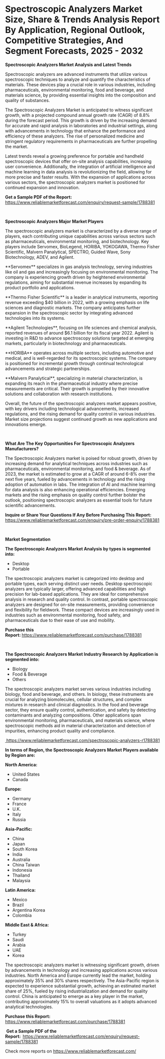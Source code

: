 <p><h1>Spectroscopic Analyzers Market Size, Share & Trends Analysis Report By Application, Regional Outlook, Competitive Strategies, And Segment Forecasts, 2025 - 2032</h1></p><p><strong>Spectroscopic Analyzers Market Analysis and Latest Trends</strong></p>
<p><p>Spectroscopic analyzers are advanced instruments that utilize various spectroscopic techniques to analyze and quantify the characteristics of materials. These devices play a crucial role in various industries, including pharmaceuticals, environmental monitoring, food and beverage, and materials science, by providing essential insights into the composition and quality of substances.</p><p>The Spectroscopic Analyzers Market is anticipated to witness significant growth, with a projected compound annual growth rate (CAGR) of 8.8% during the forecast period. This growth is driven by the increasing demand for accurate and rapid analysis in laboratories and industrial settings, along with advancements in technology that enhance the performance and efficiency of these analyzers. The rise of personalized medicine and stringent regulatory requirements in pharmaceuticals are further propelling the market.</p><p>Latest trends reveal a growing preference for portable and handheld spectroscopic devices that offer on-site analysis capabilities, increasing user convenience. Additionally, the integration of artificial intelligence and machine learning in data analysis is revolutionizing the field, allowing for more precise and faster results. With the expansion of applications across various sectors, the spectroscopic analyzers market is positioned for continued expansion and innovation.</p></p>
<p><strong>Get a Sample PDF of the Report:&nbsp;</strong> <a href="https://www.reliablemarketforecast.com/enquiry/request-sample/1788381?utm_campaign=2186&utm_medium=2&utm_source=Github&utm_content=ia&utm_term=27022025&utm_id=spectroscopic-analyzers">https://www.reliablemarketforecast.com/enquiry/request-sample/1788381</a></p>
<p>&nbsp;</p>
<p><strong>Spectroscopic Analyzers Major Market Players</strong></p>
<p><p>The spectroscopic analyzers market is characterized by a diverse range of players, each contributing unique capabilities across various sectors such as pharmaceuticals, environmental monitoring, and biotechnology. Key players include Servomex, BioLegend, HORIBA, YOKOGAWA, Thermo Fisher Scientific, Malvern Panalytical, SPECTRO, Guided Wave, Sony Biotechnology, ADEV, and Agilent.</p><p>**Servomex** specializes in gas analysis technology, serving industries like oil and gas and increasingly focusing on environmental monitoring. The company is experiencing growth driven by heightened environmental regulations, aiming for substantial revenue increases by expanding its product portfolio and applications.</p><p>**Thermo Fisher Scientific** is a leader in analytical instruments, reporting revenue exceeding $40 billion in 2022, with a growing emphasis on life sciences and diagnostic markets. The company anticipates further expansion in the spectroscopic sector by integrating advanced technologies into its systems.</p><p>**Agilent Technologies**, focusing on life sciences and chemical analysis, reported revenues of around $6.1 billion for its fiscal year 2022. Agilent is investing in R&D to advance spectroscopy solutions targeted at emerging markets, particularly in biotechnology and pharmaceuticals.</p><p>**HORIBA** operates across multiple sectors, including automotive and medical, and is well-regarded for its spectroscopic systems. The company is positioned for incremental growth through continual technological advancements and strategic partnerships.</p><p>**Malvern Panalytical**, specializing in material characterization, is expanding its reach in the pharmaceutical industry where precise measurements are critical. Their growth is propelled by their innovative solutions and collaboration with research institutions.</p><p>Overall, the future of the spectroscopic analyzers market appears positive, with key drivers including technological advancements, increased regulations, and the rising demand for quality control in various industries. Market size projections suggest continued growth as new applications and innovations emerge.</p></p>
<p>&nbsp;</p>
<p><strong>What Are The Key Opportunities For Spectroscopic Analyzers Manufacturers?</strong></p>
<p><p>The Spectroscopic Analyzers market is poised for robust growth, driven by increasing demand for analytical techniques across industries such as pharmaceuticals, environmental monitoring, and food & beverage. As of 2023, the market is estimated to grow at a CAGR of around 6-8% over the next five years, fueled by advancements in technology and the rising adoption of automation in labs. The integration of AI and machine learning for data analysis is also enhancing operational efficiencies. Emerging markets and the rising emphasis on quality control further bolster the outlook, positioning spectroscopic analyzers as essential tools for future scientific advancements.</p></p>
<p><strong>Inquire or Share Your Questions If Any Before Purchasing This Report:</strong> <a href="https://www.reliablemarketforecast.com/enquiry/pre-order-enquiry/1788381?utm_campaign=2186&utm_medium=2&utm_source=Github&utm_content=ia&utm_term=27022025&utm_id=spectroscopic-analyzers">https://www.reliablemarketforecast.com/enquiry/pre-order-enquiry/1788381</a></p>
<p>&nbsp;</p>
<p><strong>Market Segmentation</strong></p>
<p><strong>The Spectroscopic Analyzers Market Analysis by types is segmented into:</strong></p>
<p><ul><li>Desktop</li><li>Portable</li></ul></p>
<p><p>The spectroscopic analyzers market is categorized into desktop and portable types, each serving distinct user needs. Desktop spectroscopic analyzers are typically larger, offering advanced capabilities and high precision for lab-based applications. They are ideal for comprehensive analysis in research and quality control. In contrast, portable spectroscopic analyzers are designed for on-site measurements, providing convenience and flexibility for fieldwork. These compact devices are increasingly used in industries such as environmental monitoring, food safety, and pharmaceuticals due to their ease of use and mobility.</p></p>
<p><strong>Purchase this Report:&nbsp;</strong><a href="https://www.reliablemarketforecast.com/purchase/1788381?utm_campaign=2186&utm_medium=2&utm_source=Github&utm_content=ia&utm_term=27022025&utm_id=spectroscopic-analyzers">https://www.reliablemarketforecast.com/purchase/1788381</a></p>
<p>&nbsp;</p>
<p><strong>The Spectroscopic Analyzers Market Industry Research by Application is segmented into:</strong></p>
<p><ul><li>Biology</li><li>Food & Beverage</li><li>Others</li></ul></p>
<p><p>The spectroscopic analyzers market serves various industries including biology, food and beverage, and others. In biology, these instruments are crucial for analyzing biomolecules, cellular structures, and complex mixtures in research and clinical diagnostics. In the food and beverage sector, they ensure quality control, authentication, and safety by detecting contaminants and analyzing compositions. Other applications span environmental monitoring, pharmaceuticals, and materials science, where spectroscopic methods aid in material characterization and detection of impurities, enhancing product quality and compliance.</p></p>
<p><a href="https://www.reliablemarketforecast.com/spectroscopic-analyzers-r1788381?utm_campaign=2186&utm_medium=2&utm_source=Github&utm_content=ia&utm_term=27022025&utm_id=spectroscopic-analyzers">&nbsp;https://www.reliablemarketforecast.com/spectroscopic-analyzers-r1788381</a></p>
<p><strong>In terms of Region, the Spectroscopic Analyzers Market Players available by Region are:</strong></p>
<p>
    <p> <strong> North America: </strong>
        <ul>
            <li>United States</li>
            <li>Canada</li>
        </ul>
        </p> 
    <p> <strong> Europe: </strong>
        <ul>
            <li>Germany</li>
            <li>France</li>
            <li>U.K.</li>
            <li>Italy</li>
            <li>Russia</li>
        </ul>
        </p> 
    <p> <strong> Asia-Pacific: </strong>
        <ul>
            <li>China</li>
            <li>Japan</li>
            <li>South Korea</li>
            <li>India</li>
            <li>Australia</li>
            <li>China Taiwan</li>
            <li>Indonesia</li>
            <li>Thailand</li>
            <li>Malaysia</li>
        </ul>
        </p> 
    <p> <strong> Latin America: </strong>
        <ul>
            <li>Mexico</li>
            <li>Brazil</li>
            <li>Argentina Korea</li>
            <li>Colombia</li>
        </ul>
        </p> 
    <p> <strong> Middle East & Africa: </strong>
        <ul>
            <li>Turkey</li>
            <li>Saudi</li>
            <li>Arabia</li>
            <li>UAE</li>
            <li>Korea</li>
        </ul>
    </p>
    </p>
<p><p>The spectroscopic analyzers market is witnessing significant growth, driven by advancements in technology and increasing applications across various industries. North America and Europe currently lead the market, holding approximately 35% and 30% shares respectively. The Asia-Pacific region is expected to experience substantial growth, achieving an estimated market share of 25%, fueled by rising industrialization and demand for quality control. China is anticipated to emerge as a key player in the market, contributing approximately 15% to overall valuations as it adopts advanced analytical technologies.</p></p>
<p><strong>Purchase this Report: </strong><a href="https://www.reliablemarketforecast.com/purchase/1788381?utm_campaign=2186&utm_medium=2&utm_source=Github&utm_content=ia&utm_term=27022025&utm_id=spectroscopic-analyzers">https://www.reliablemarketforecast.com/purchase/1788381</a></p>
<p>&nbsp;<strong>Get a Sample PDF of the Report:&nbsp;&nbsp;</strong><a href="https://www.reliablemarketforecast.com/enquiry/request-sample/1788381?utm_campaign=2186&utm_medium=2&utm_source=Github&utm_content=ia&utm_term=27022025&utm_id=spectroscopic-analyzers">https://www.reliablemarketforecast.com/enquiry/request-sample/1788381</a></p>
<p><strong></strong></p>
<p>Check more reports on <a href="https://www.reliablemarketforecast.com/?utm_campaign=2186&utm_medium=2&utm_source=Github&utm_content=ia&utm_term=27022025&utm_id=spectroscopic-analyzers">https://www.reliablemarketforecast.com/</a></p>